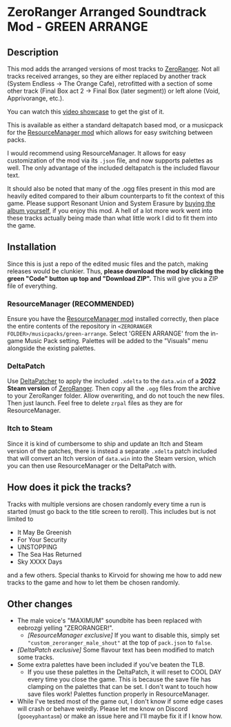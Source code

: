 # ZeroRanger Arranged Soundtrack Mod - GREEN ARRANGE

## Description

This mod adds the arranged versions of most tracks to [ZeroRanger](https://store.steampowered.com/app/809020/ZeroRanger/). Not all tracks received arranges, so they are either replaced by another track (System Endless -> The Orange Cafe), retrofitted with a section of some other track (Final Box act 2 -> Final Box (later segment)) or left alone (Void, Apprivorange, etc.).

You can watch this [video showcase](https://youtu.be/PsD7ZGAG230) to get the gist of it.

This is available as either a standard deltapatch based mod, or a musicpack for the [ResourceManager mod](https://juliascythe.net/2024/10/04/resource-manager.html) which allows for easy switching between packs.

I would recommend using ResourceManager. It allows for easy customization of the mod via its `.json` file, and now supports palettes as well. The only advantage of the included deltapatch is the included flavour text.

It should also be noted that many of the .ogg files present in this mod are heavily edited compared to their album counterparts to fit the context of this game. Please support Resonant Union and System Erasure by [buying the album yourself](https://resonantunion.bandcamp.com/album/zeroranger-arranged-album-green-arrange), if you enjoy this mod. A hell of a lot more work went into these tracks actually being made than what little work I did to fit them into the game.

## Installation

Since this is just a repo of the edited music files and the patch, making releases would be clunkier. Thus, **please download the mod by clicking the green "Code" button up top and "Download ZIP".** This will give you a ZIP file of everything. 

### ResourceManager (RECOMMENDED)

Ensure you have the [ResourceManager mod](https://juliascythe.net/2024/10/04/resource-manager.html) installed correctly, then place the entire contents of the repository in `<ZERORANGER FOLDER>/musicpacks/green-arrange`. Select 'GREEN ARRANGE' from the in-game Music Pack setting. Palettes will be added to the "Visuals" menu alongside the existing palettes.

### DeltaPatch

Use [DeltaPatcher](https://github.com/marco-calautti/DeltaPatcher) to apply the included `.xdelta` to the `data.win` of a **2022 Steam version** of [ZeroRanger](https://store.steampowered.com/app/809020/ZeroRanger/). Then copy all the `.ogg` files from the archive to your ZeroRanger folder. Allow overwriting, and do not touch the new files. Then just launch. Feel free to delete `zrpal` files as they are for ResourceManager.

### Itch to Steam

Since it is kind of cumbersome to ship and update an Itch and Steam version of the patches, there is instead a separate `.xdelta` patch included that will convert an Itch version of `data.win` into the Steam version, which you can then use ResourceManager or the DeltaPatch with.

## How does it pick the tracks?

Tracks with multiple versions are chosen randomly every time a run is started (must go back to the title screen to reroll). This includes but is not limited to

- It May Be Greenish
- For Your Security
- UNSTOPPING
- The Sea Has Returned
- Sky XXXX Days

and a few others. Special thanks to Kirvoid for showing me how to add new tracks to the game and how to let them be chosen randomly.

## Other changes

- The male voice's "MAXIMUM" soundbite has been replaced with eebrozgi yelling "ZERORANGER!".
    - *[ResourceManager exclusive]* If you want to disable this, simply set `"custom_zeroranger_male_shout"` at the top of `pack.json` to `false`.
- *[DeltaPatch exclusive]* Some flavour text has been modified to match some tracks.
- Some extra palettes have been included if you've beaten the TLB.
    - If you use these palettes in the DeltaPatch, it will reset to COOL DAY every time you close the game. This is because the save file has clamping on the palettes that can be set. I don't want to touch how save files work! Palettes function properly in ResourceManager.
- While I've tested most of the game out, I don't know if some edge cases will crash or behave weirdly. Please let me know on Discord (`gooeyphantasm`) or make an issue here and I'll maybe fix it if I know how.
